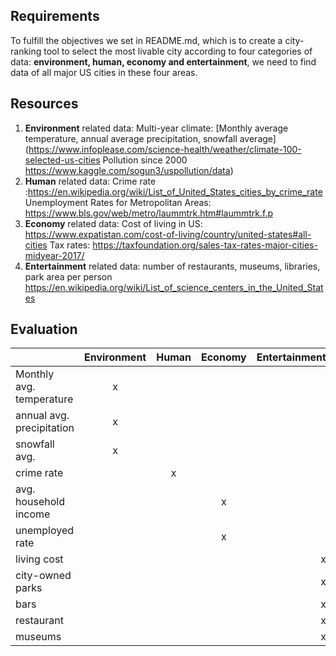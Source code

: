 ## Requirements
To fulfill the objectives we set in README.md, which is to create a city-ranking tool to select the most livable city according to four categories of data: **environment, human, economy and entertainment**, we need to find data of all major US cities in these four areas.

## Resources
1. **Environment** related data: Multi-year climate: [Monthly average temperature, annual average precipitation, snowfall average] (https://www.infoplease.com/science-health/weather/climate-100-selected-us-cities
Pollution since 2000 https://www.kaggle.com/sogun3/uspollution/data)
2. **Human** related data: Crime rate :https://en.wikipedia.org/wiki/List_of_United_States_cities_by_crime_rate
Unemployment Rates for Metropolitan Areas: https://www.bls.gov/web/metro/laummtrk.htm#laummtrk.f.p
3. **Economy** related data: Cost of living in US: https://www.expatistan.com/cost-of-living/country/united-states#all-cities Tax rates: https://taxfoundation.org/sales-tax-rates-major-cities-midyear-2017/
4. **Entertainment** related data: number of restaurants, museums, libraries, park area per person
https://en.wikipedia.org/wiki/List_of_science_centers_in_the_United_States

## Evaluation
|                         | Environment | Human|Economy|Entertainment|
|-------------------------|:-----------:|:----:|:-----:|------------:|
|Monthly avg. temperature |      x      |      |       |             |
|annual avg. precipitation|      x      |      |       |             |
|snowfall avg.            |      x      |      |       |             |
|crime rate               |             |  x   |       |             |
|avg. household income    |             |      |   x   |             |
|unemployed rate          |             |      |   x   |             |
|living cost              |             |      |       |      x      |
|city-owned parks         |             |      |       |      x      |
|bars                     |             |      |       |      x      |
|restaurant               |             |      |       |      x      |
|museums                  |             |      |       |      x      |
